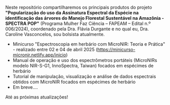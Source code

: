 Neste repositório compartilharemos os principais produtos do projeto **"Popularização do uso da Assinatura Espectral da Espécie na identificação das árvores do Manejo Florestal Sustentável na Amazônia - SPECTRA POP"** (Programa Mulher Faz Ciência – FAPEAM – Edital n.º 006/2024), coordenado pela Dra. Flávia Durgante e no qual eu, Dra. Caroline Vasconcelos, sou bolsista atualmente.

+ Minicurso "Espectroscopia em herbário com MicroNIR: Teoria e Prática" - realizado entre 02 e 04 de abril 2025 (https://minicurso-micronir.netlify.app/inicio)
+ Manual de operação e uso dos espectrômetros portáteis (MicroNIRs modelo NIR-S-G1, InnoSpectra, Taiwan) focados em espécimes de herbário
+ Tutorial de manipulação, visualização e análise de dados espectrais obtidos com MicroNIR focados em espécimes de herbário
+ Em breve....

Até as próximas atualizações!
